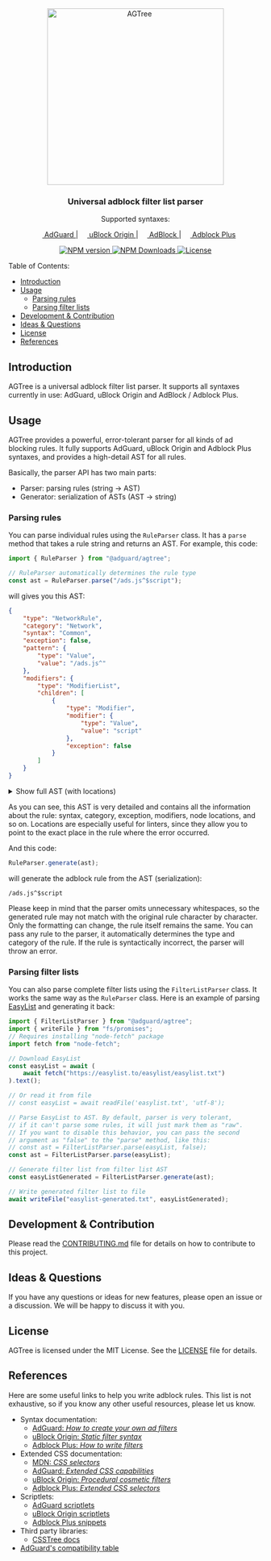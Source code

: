 <!-- markdownlint-disable -->

&nbsp;

<p align="center">
    <picture>
        <source
            media="(prefers-color-scheme: dark)"
            srcset="https://cdn.adtidy.org/website/github.com/AGTree/agtree_darkmode.svg"
        />
        <img
            alt="AGTree"
            src="https://cdn.adtidy.org/website/github.com/AGTree/agtree_lightmode.svg"
            width="350px"
        />
    </picture>
</p>
<h3 align="center">Universal adblock filter list parser</h3>
<p align="center">Supported syntaxes:</p>
<p align="center">
    <a href="https://adguard.com">
        <img
            src="https://cdn.adguard.com/website/github.com/AGLint/adg_logo.svg"
            width="14px"
        />
        AdGuard
    </a>
    |
    <a href="https://github.com/gorhill/uBlock">
        <img
            src="https://cdn.adguard.com/website/github.com/AGLint/ubo_logo.svg"
            width="14px"
        />
        uBlock Origin
    </a>
    |
    <a href="https://getadblock.com">
        <img
            src="https://cdn.adguard.com/website/github.com/AGLint/ab_logo.svg"
            width="14px"
        />
        AdBlock
    </a>
    |
    <a href="https://adblockplus.org">
        <img
            src="https://cdn.adguard.com/website/github.com/AGLint/abp_logo.svg"
            width="14px"
        />
        Adblock Plus
    </a>
</p>

<p align="center">
    <a href="https://www.npmjs.com/package/@adguard/agtree">
        <img src="https://img.shields.io/npm/v/@adguard/agtree" alt="NPM version" />
    </a>
    <a href="https://www.npmjs.com/package/@adguard/agtree">
        <img src="https://img.shields.io/npm/dm/@adguard/agtree" alt="NPM Downloads" />
    </a>
    <a href="https://github.com/AdguardTeam/tsurlfilter/blob/master/packages/agtree/LICENSE">
        <img src="https://img.shields.io/npm/l/@adguard/agtree" alt="License" />
    </a>
</p>
<!-- markdownlint-restore -->

Table of Contents:

- [Introduction](#introduction)
- [Usage](#usage)
    - [Parsing rules](#parsing-rules)
    - [Parsing filter lists](#parsing-filter-lists)
- [Development \& Contribution](#development--contribution)
- [Ideas \& Questions](#ideas--questions)
- [License](#license)
- [References](#references)

## Introduction

AGTree is a universal adblock filter list parser. It supports all syntaxes
currently in use: AdGuard, uBlock Origin and AdBlock / Adblock Plus.

## Usage

AGTree provides a powerful, error-tolerant parser for all kinds of ad blocking
rules. It fully supports AdGuard, uBlock Origin and Adblock Plus syntaxes, and
provides a high-detail AST for all rules.

Basically, the parser API has two main parts:

- Parser: parsing rules (string &#8594; AST)
- Generator: serialization of ASTs (AST &#8594; string)

### Parsing rules

You can parse individual rules using the `RuleParser` class. It has a `parse`
method that takes a rule string and returns an AST. For example, this code:

```typescript
import { RuleParser } from "@adguard/agtree";

// RuleParser automatically determines the rule type
const ast = RuleParser.parse("/ads.js^$script");
```

will gives you this AST:

```json
{
    "type": "NetworkRule",
    "category": "Network",
    "syntax": "Common",
    "exception": false,
    "pattern": {
        "type": "Value",
        "value": "/ads.js^"
    },
    "modifiers": {
        "type": "ModifierList",
        "children": [
            {
                "type": "Modifier",
                "modifier": {
                    "type": "Value",
                    "value": "script"
                },
                "exception": false
            }
        ]
    }
}
```

<details>
<summary>Show full AST (with locations)</summary>

```json
{
    "type": "NetworkRule",
    "loc": {
        "start": {
            "offset": 0,
            "line": 1,
            "column": 1
        },
        "end": {
            "offset": 15,
            "line": 1,
            "column": 16
        }
    },
    "raws": {
        "text": "/ads.js^$script"
    },
    "category": "Network",
    "syntax": "Common",
    "exception": false,
    "pattern": {
        "type": "Value",
        "loc": {
            "start": {
                "offset": 0,
                "line": 1,
                "column": 1
            },
            "end": {
                "offset": 8,
                "line": 1,
                "column": 9
            }
        },
        "value": "/ads.js^"
    },
    "modifiers": {
        "type": "ModifierList",
        "loc": {
            "start": {
                "offset": 9,
                "line": 1,
                "column": 10
            },
            "end": {
                "offset": 15,
                "line": 1,
                "column": 16
            }
        },
        "children": [
            {
                "type": "Modifier",
                "loc": {
                    "start": {
                        "offset": 9,
                        "line": 1,
                        "column": 10
                    },
                    "end": {
                        "offset": 15,
                        "line": 1,
                        "column": 16
                    }
                },
                "modifier": {
                    "type": "Value",
                    "loc": {
                        "start": {
                            "offset": 9,
                            "line": 1,
                            "column": 10
                        },
                        "end": {
                            "offset": 15,
                            "line": 1,
                            "column": 16
                        }
                    },
                    "value": "script"
                },
                "exception": false
            }
        ]
    }
}
```

</details>

As you can see, this AST is very detailed and contains all the information about
the rule: syntax, category, exception, modifiers, node locations, and so on.
Locations are especially useful for linters, since they allow you to point to
the exact place in the rule where the error occurred.

And this code:

```typescript
RuleParser.generate(ast);
```

will generate the adblock rule from the AST (serialization):

```adblock
/ads.js^$script
```

Please keep in mind that the parser omits unnecessary whitespaces, so the
generated rule may not match with the original rule character by character.
Only the formatting can change, the rule itself remains the same. You can
pass any rule to the parser, it automatically determines the type and category
of the rule. If the rule is syntactically incorrect, the parser will throw an
error.

### Parsing filter lists

You can also parse complete filter lists using the `FilterListParser` class.
It works the same way as the `RuleParser` class. Here is an example of parsing
[EasyList](https://easylist.to/easylist/easylist.txt) and generating it back:

```typescript
import { FilterListParser } from "@adguard/agtree";
import { writeFile } from "fs/promises";
// Requires installing "node-fetch" package
import fetch from "node-fetch";

// Download EasyList
const easyList = await (
    await fetch("https://easylist.to/easylist/easylist.txt")
).text();

// Or read it from file
// const easyList = await readFile('easylist.txt', 'utf-8');

// Parse EasyList to AST. By default, parser is very tolerant,
// if it can't parse some rules, it will just mark them as "raw".
// If you want to disable this behavior, you can pass the second
// argument as "false" to the "parse" method, like this:
// const ast = FilterListParser.parse(easyList, false);
const ast = FilterListParser.parse(easyList);

// Generate filter list from filter list AST
const easyListGenerated = FilterListParser.generate(ast);

// Write generated filter list to file
await writeFile("easylist-generated.txt", easyListGenerated);
```

## Development & Contribution

Please read the [CONTRIBUTING.md](CONTRIBUTING.md) file for details on how to
contribute to this project.

## Ideas & Questions

If you have any questions or ideas for new features, please open an issue or a
discussion. We will be happy to discuss it with you.

## License

AGTree is licensed under the MIT License. See the [LICENSE](LICENSE) file for
details.

## References

Here are some useful links to help you write adblock rules. This list is not
exhaustive, so if you know any other useful resources, please let us know.

- Syntax documentation:
    - [AdGuard: _How to create your own ad filters_][adg-filters]
    - [uBlock Origin: _Static filter syntax_][ubo-filters]
    - [Adblock Plus: _How to write filters_][abp-filters]
- Extended CSS documentation:
    - [MDN: _CSS selectors_][mdn-css-selectors]
    - [AdGuard: _Extended CSS capabilities_][adg-ext-css]
    - [uBlock Origin: _Procedural cosmetic filters_][ubo-procedural]
    - [Adblock Plus: _Extended CSS selectors_][abp-ext-css]
- Scriptlets:
    - [AdGuard scriptlets][adg-scriptlets]
    - [uBlock Origin scriptlets][ubo-scriptlets]
    - [Adblock Plus snippets][abp-snippets]
- Third party libraries:
    - [CSSTree docs][css-tree-docs]
- [AdGuard's compatibility table][adg-compatibility-table]

[abp-ext-css]: https://help.eyeo.com/adblockplus/how-to-write-filters#elemhide-emulation
[abp-filters]: https://help.eyeo.com/adblockplus/how-to-write-filters
[abp-snippets]: https://help.eyeo.com/adblockplus/snippet-filters-tutorial#snippets-ref
[adg-compatibility-table]: https://github.com/AdguardTeam/Scriptlets/blob/master/wiki/compatibility-table.md
[adg-ext-css]: https://github.com/AdguardTeam/ExtendedCss/blob/master/README.md
[adg-filters]: https://kb.adguard.com/en/general/how-to-create-your-own-ad-filters
[adg-scriptlets]: https://github.com/AdguardTeam/Scriptlets/blob/master/wiki/about-scriptlets.md#scriptlets
[css-tree-docs]: https://github.com/csstree/csstree/tree/master/docs
[mdn-css-selectors]: https://developer.mozilla.org/en-US/docs/Web/CSS/CSS_Selectors
[ubo-filters]: https://github.com/gorhill/uBlock/wiki/Static-filter-syntax
[ubo-procedural]: https://github.com/gorhill/uBlock/wiki/Procedural-cosmetic-filters
[ubo-scriptlets]: https://github.com/gorhill/uBlock/wiki/Resources-Library#available-general-purpose-scriptlets
